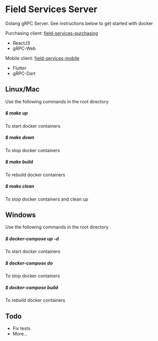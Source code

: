 # Field Services Server

Golang gRPC Server. See instructions below to get started with docker

Purchasing client: [field-services-purchasing](https://github.com/longfellowone/field-services-purchasing)
- ReactJS
- gRPC-Web

Mobile client: [field-services-mobile](https://github.com/longfellowone/field-services-mobile)
- Flutter
- gRPC-Dart  

## Linux/Mac

Use the following commands in the root directory

##### $ make up
To start docker containers

##### $ make down
To stop docker containers

##### $ make build
To rebuild docker containers

##### $ make clean
To stop docker containers and clean up

## Windows

Use the following commands in the root directory

##### $ docker-compose up -d
To start docker containers

##### $ docker-compose do
To stop docker containers

##### $ docker-compose build
To rebuild docker containers

## Todo

- Fix tests
- More...
